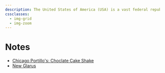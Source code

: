 ```yaml
---
description: The United States of America (USA) is a vast federal republic in North America, known for its diverse landscapes ranging from Alaskan wilderness to Florida's beaches.
cssclasses:
  - img-grid
  - img-zoom
---
```

# Notes

* [Chicago Portillo's: Choclate Cake Shake](https://www.youtube.com/watch?v=6Xf858oNEak)
* [New Glarus](https://www.youtube.com/watch?v=rhBQp1dpDZ8)
